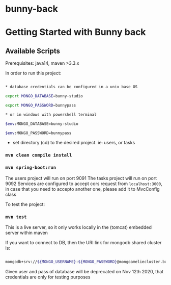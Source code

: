 # bunny-back

# Getting Started with Bunny back

## Available Scripts

Prerequisites: java14, maven >3.3.x

In order to run this project:

```sh

* database credentials can be configured in a unix base OS

export MONGO_DATABASE=bunny-studio

export MONGO_PASSWORD=bunnypass

* or in windows with powershell terminal

$env:MONGO_DATABASE=bunny-studio

$env:MONGO_PASSWORD=bunnypass

```

-   set directory (cd) to the desired project. ie: users, or tasks

### `mvn clean compile install`

### `mvn spring-boot:run`

The users project will run on port 9091
The tasks project will run on port 9092
Services are configured to accept cors request from `localhost:3000`,
in case that you need to accepto another one, please add it to MvcConfig class

To test the project:

### `mvn test`

This is a live server, so it only works locally in the (tomcat) embedded server within maven

If you want to connect to DB, then the URI link for mongodb shared cluster is:

```sh

mongodb+srv://${MONGO_USERNAME}:${MONGO_PASSWORD}@mongoameliecluster.bx74j.azure.mongodb.net/bunny-studio?retryWrites=true&w=majority

```

Given user and pass of database will be deprecated on Nov 12th 2020, that credentials are only for testing purposes
